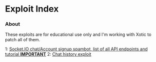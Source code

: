 # Exploit Index
### About
These exploits are for educational use only and I'm working with Xotic to patch all of them.

1: [Socket.IO chat/Account signup spambot, list of all API endpoints and tutorial **IMPORTANT**](socketiospambot.md)
2: [Chat history exploit](ch.md)
